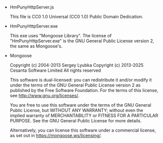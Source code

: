 - HmPunyHttpServer.js

    This file is CC0 1.0 Universal (CC0 1.0) Public Domain Dedication.


- HmPunyHttpServer.exe

    This exe uses "Mongoose Library".
    The license of "HmPunyHttpServer.exe" is the GNU General Public License version 2, the same as Mongoose's.


- Mongoose

    Copyright (c) 2004-2013 Sergey Lyubka
    Copyright (c) 2013-2025 Cesanta Software Limited
    All rights reserved

    This software is dual-licensed: you can redistribute it and/or modify
    it under the terms of the GNU General Public License version 2 as
    published by the Free Software Foundation. For the terms of this
    license, see <http://www.gnu.org/licenses/>.

    You are free to use this software under the terms of the GNU General
    Public License, but WITHOUT ANY WARRANTY; without even the implied
    warranty of MERCHANTABILITY or FITNESS FOR A PARTICULAR PURPOSE.
    See the GNU General Public License for more details.

    Alternatively, you can license this software under a commercial
    license, as set out in <https://mongoose.ws/licensing/>.
